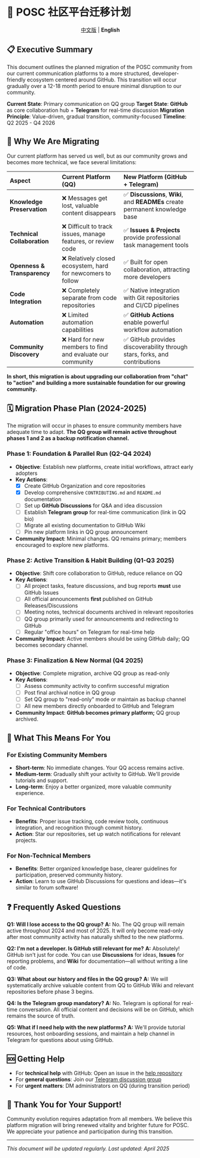 # 🚀 POSC 社区平台迁移计划

<p align="center">
  <a href="./README_CN.md">中文版</a> | <strong>English</strong>
</p>

## 📋 Executive Summary

This document outlines the planned migration of the POSC community from our current communication platforms to a more structured, developer-friendly ecosystem centered around GitHub. This transition will occur gradually over a 12-18 month period to ensure minimal disruption to our community.

**Current State**: Primary communication on QQ group
**Target State**: **GitHub** as core collaboration hub + **Telegram** for real-time discussion
**Migration Principle**: Value-driven, gradual transition, community-focused
**Timeline**: Q2 2025 - Q4 2026

## 🤔 Why We Are Migrating

Our current platform has served us well, but as our community grows and becomes more technical, we face several limitations:

| Aspect | Current Platform (QQ) | New Platform (GitHub + Telegram) |
| :--- | :--- | :--- |
| **Knowledge Preservation** | ❌ Messages get lost, valuable content disappears | ✅ **Discussions**, **Wiki**, and **READMEs** create permanent knowledge base |
| **Technical Collaboration** | ❌ Difficult to track issues, manage features, or review code | ✅ **Issues & Projects** provide professional task management tools |
| **Openness & Transparency** | ❌ Relatively closed ecosystem, hard for newcomers to follow | ✅ Built for open collaboration, attracting more developers |
| **Code Integration** | ❌ Completely separate from code repositories | ✅ Native integration with Git repositories and CI/CD pipelines |
| **Automation** | ❌ Limited automation capabilities | ✅ **GitHub Actions** enable powerful workflow automation |
| **Community Discovery** | ❌ Hard for new members to find and evaluate our community | ✅ GitHub provides discoverability through stars, forks, and contributions |

**In short, this migration is about upgrading our collaboration from "chat" to "action" and building a more sustainable foundation for our growing community.**

## 🗓️ Migration Phase Plan (2024-2025)

The migration will occur in phases to ensure community members have adequate time to adapt. **The QQ group will remain active throughout phases 1 and 2 as a backup notification channel.**

### Phase 1: Foundation & Parallel Run (Q2-Q4 2024)
- **Objective**: Establish new platforms, create initial workflows, attract early adopters
- **Key Actions**:
  - [x] Create GitHub Organization and core repositories
  - [x] Develop comprehensive `CONTRIBUTING.md` and `README.md` documentation
  - [ ] Set up **GitHub Discussions** for Q&A and idea discussion
  - [ ] Establish **Telegram group** for real-time communication (link in QQ bio)
  - [ ] Migrate all existing documentation to GitHub Wiki
  - [ ] Pin new platform links in QQ group announcement
- **Community Impact**: Minimal changes. QQ remains primary; members encouraged to explore new platforms.

### Phase 2: Active Transition & Habit Building (Q1-Q3 2025)
- **Objective**: Shift core collaboration to GitHub, reduce reliance on QQ
- **Key Actions**:
  - [ ] All project tasks, feature discussions, and bug reports **must** use GitHub Issues
  - [ ] All official announcements **first** published on GitHub Releases/Discussions
  - [ ] Meeting notes, technical documents archived in relevant repositories
  - [ ] QQ group primarily used for announcements and redirecting to GitHub
  - [ ] Regular "office hours" on Telegram for real-time help
- **Community Impact**: Active members should be using GitHub daily; QQ becomes secondary channel.

### Phase 3: Finalization & New Normal (Q4 2025)
- **Objective**: Complete migration, archive QQ group as read-only
- **Key Actions**:
  - [ ] Assess community activity to confirm successful migration
  - [ ] Post final archival notice in QQ group
  - [ ] Set QQ group to "read-only" mode or maintain as backup channel
  - [ ] All new members directly onboarded to GitHub and Telegram
- **Community Impact**: **GitHub becomes primary platform;** QQ group archived.

## 👥 What This Means For You

### For Existing Community Members
- **Short-term**: No immediate changes. Your QQ access remains active.
- **Medium-term**: Gradually shift your activity to GitHub. We'll provide tutorials and support.
- **Long-term**: Enjoy a better organized, more valuable community experience.

### For Technical Contributors
- **Benefits**: Proper issue tracking, code review tools, continuous integration, and recognition through commit history.
- **Action**: Star our repositories, set up watch notifications for relevant projects.

### For Non-Technical Members
- **Benefits**: Better organized knowledge base, clearer guidelines for participation, preserved community history.
- **Action**: Learn to use GitHub Discussions for questions and ideas—it's similar to forum software!

## ❓ Frequently Asked Questions

**Q1: Will I lose access to the QQ group?**
**A:** No. The QQ group will remain active throughout 2024 and most of 2025. It will only become read-only after most community activity has naturally shifted to the new platforms.

**Q2: I'm not a developer. Is GitHub still relevant for me?**
**A:** Absolutely! GitHub isn't just for code. You can use **Discussions** for ideas, **Issues** for reporting problems, and **Wiki** for documentation—all without writing a line of code.

**Q3: What about our history and files in the QQ group?**
**A:** We will systematically archive valuable content from QQ to GitHub Wiki and relevant repositories before phase 3 begins.

**Q4: Is the Telegram group mandatory?**
**A:** No. Telegram is optional for real-time conversation. All official content and decisions will be on GitHub, which remains the source of truth.

**Q5: What if I need help with the new platforms?**
**A:** We'll provide tutorial resources, host onboarding sessions, and maintain a help channel in Telegram for questions about using GitHub.

## 🆘 Getting Help

- For **technical help** with GitHub: Open an issue in the [help repository](https://github.com/penosext/help)
- For **general questions**: Join our [Telegram discussion group](https://t.me/your-invite-link)
- For **urgent matters**: DM administrators on QQ (during transition period)

## 🙏 Thank You for Your Support!

Community evolution requires adaptation from all members. We believe this platform migration will bring renewed vitality and brighter future for POSC. We appreciate your patience and participation during this transition.

---
*This document will be updated regularly. Last updated: April 2025*
